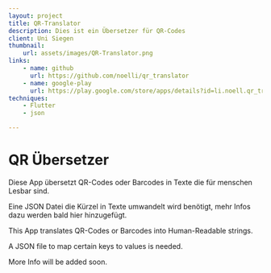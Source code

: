 ```yaml
---
layout: project
title: QR-Translator
description: Dies ist ein Übersetzer für QR-Codes
client: Uni Siegen
thumbnail:
    url: assets/images/QR-Translator.png
links:
    - name: github
      url: https://github.com/noelli/qr_translator
    - name: google-play
      url: https://play.google.com/store/apps/details?id=li.noell.qr_translator
techniques:
    - Flutter
    - json

---
```

<!-- ToDo: Add translated description, documentation, etc. -->

# QR Übersetzer

Diese App übersetzt QR-Codes oder Barcodes in Texte die für menschen Lesbar sind.


Eine JSON Datei die Kürzel in Texte umwandelt wird benötigt, mehr Infos dazu werden bald hier hinzugefügt.


This App translates QR-Codes or Barcodes into Human-Readable strings.


A JSON file to map certain keys to values is needed.


More Info will be added soon.













